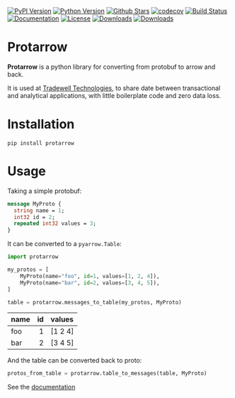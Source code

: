 [![PyPI Version][pypi-image]][pypi-url]
[![Python Version][versions-image]][versions-url]
[![Github Stars][stars-image]][stars-url]
[![codecov][codecov-image]][codecov-url]
[![Build Status][build-image]][build-url]
[![Documentation][doc-image]][doc-url]
[![License][license-image]][license-url]
[![Downloads][downloads-image]][downloads-url]
[![Downloads][downloads-month-image]][downloads-month-url]


# Protarrow

**Protarrow** is a python library for converting from protobuf to arrow and back.

It is used at [Tradewell Technologies](https://www.tradewelltech.co/), 
to share date between transactional and analytical applications,
with little boilerplate code and zero data loss.

# Installation

```shell
pip install protarrow
```

# Usage

Taking a simple protobuf:

```protobuf
message MyProto {
  string name = 1;
  int32 id = 2;
  repeated int32 values = 3;
}
```

It can be converted to a `pyarrow.Table`:

```python
import protarrow

my_protos = [
    MyProto(name="foo", id=1, values=[1, 2, 4]),
    MyProto(name="bar", id=2, values=[3, 4, 5]),
]

table = protarrow.messages_to_table(my_protos, MyProto)
```


| name   |   id | values   |
|:-------|-----:|:---------|
| foo    |    1 | [1 2 4]  |
| bar    |    2 | [3 4 5]  |

And the table can be converted back to proto:

```python
protos_from_table = protarrow.table_to_messages(table, MyProto)
```

See the [documentation](https://protarrow.readthedocs.io/en/latest/)


<!-- Badges: -->

[pypi-image]: https://img.shields.io/pypi/v/protarrow
[pypi-url]: https://pypi.org/project/protarrow/
[build-image]: https://github.com/tradewelltech/protarrow/actions/workflows/ci.yaml/badge.svg
[build-url]: https://github.com/tradewelltech/protarrow/actions/workflows/ci.yaml
[stars-image]: https://img.shields.io/github/stars/tradewelltech/protarrow
[stars-url]: https://github.com/tradewelltech/protarrow
[versions-image]: https://img.shields.io/pypi/pyversions/protarrow
[versions-url]: https://pypi.org/project/protarrow/
[doc-image]: https://readthedocs.org/projects/protarrow/badge/?version=latest
[doc-url]: https://protarrow.readthedocs.io/en/latest/?badge=latest
[license-image]: http://img.shields.io/:license-Apache%202-blue.svg
[license-url]: https://github.com/tradewelltech/protarrow/blob/master/LICENSE
[codecov-image]: https://codecov.io/gh/tradewelltech/protarrow/branch/master/graph/badge.svg?token=XMFH27IL70
[codecov-url]: https://codecov.io/gh/tradewelltech/protarrow
[downloads-image]: https://pepy.tech/badge/protarrow
[downloads-url]: https://static.pepy.tech/badge/protarrow
[downloads-month-image]: https://pepy.tech/badge/protarrow/month
[downloads-month-url]: https://static.pepy.tech/badge/protarrow/month
